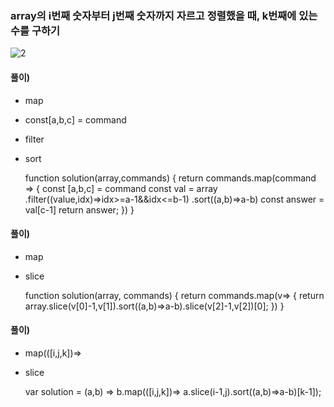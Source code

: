 ### array의 i번째 숫자부터 j번째 숫자까지 자르고 정렬했을 때, k번째에 있는 수를 구하기
![2](https://user-images.githubusercontent.com/87289383/129449246-2269be8a-e8a4-4168-aa59-e0dae08c18ae.JPG)

#### 풀이)
- map
- const[a,b,c] = command
- filter
- sort

    function solution(array,commands) {
        return commands.map(command => {
            const [a,b,c] = command
            const val = array
                .filter((value,idx)=>idx>=a-1&&idx<=b-1)
                .sort((a,b)=>a-b)
            const answer = val[c-1]
            return answer;
        })
    }


#### 풀이)
- map
- slice

    function solution(array, commands) {
      return commands.map(v=> {
      return array.slice(v[0]-1,v[1]).sort((a,b)=>a-b).slice(v[2]-1,v[2])[0];
      })
    }


#### 풀이)
- map(([i,j,k])=>
- slice

    var solution = (a,b) => b.map(([i,j,k])=> a.slice(i-1,j).sort((a,b)=>a-b)[k-1]);
